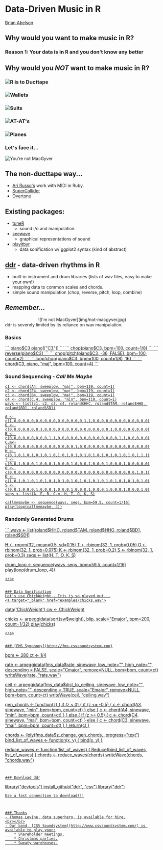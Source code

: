 # Data-Driven Music in R
[Brian Abelson](http://brianabelson.com)



## Why would you want to make music in R?


### Reason 1: Your data is in R and you don't know any better



## Why would you _NOT_ want to make music in R?


### ![R is to Ducttape](img/duct-tape-r.jpg)


### ![Wallets](img/duct-tape-wallet.jpg)


### ![Suits](img/duct-tape-suit.jpg)


### ![AT-AT's](img/duct-tape-at-at.jpg)


### ![Planes](img/duct-tape-plane.jpg)


### Let's face it...
![You're not MacGyver](img/not-macgyver.jpg)


## The non-ducttape way...
- [Ari Russo's](http://www.github.com/arirusso) work with MIDI in Ruby.
- [SuperCollider](http://supercollider.sourceforge.net/)
- [Overtone](http://overtone.github.io/)



## Existing packages:
* [tuneR](http://cran.at.r-project.org/web/packages/tuneR/index.html)
    - sound i/o and manipulation
* [seewave](http://rug.mnhn.fr/seewave/)
    - graphical representations of sound
* [playitbyr](http://playitbyr.org/)
    - data sonification w/ ggplot2 syntax (kind of abstract)



## [ddr](http://github.com/abelsonlive/ddr) - data-driven rhythms in R
- built-in instrument and drum libraries (lists of wav files, easy to make your own!)
- mapping data to common scales and chords.
- simple sound manipulation (chop, reverse, pitch, loop, combine)


## _Remember..._
<center>![I'm not MacGyver](img/not-macgyver.jpg)</center>
ddr is severely limited by its reliance on wav manipulation.



### Basics
<a target="_blank" href="examples/pianoC3.wav">
```
piano$C3
piano[["C3"]]
```
</a>
<a target="_blank" href="examples/pianoC3chopped.wav">
```
chop(piano$C3, bpm=100, count=1/8)
```
</a>
<a target="_blank" href="examples/pianoC3rev.wav">
```
reverse(piano$C3)
```
</a>
<a target="_blank" href="examples/pianoC3pitched.wav">
```
chop(pitch(piano$C3, -36, FALSE), bpm=100, count=2)
```
</a>
<a target="_blank" href="examples/pianoC3choppedlooped.wav">
```
loop(chop(piano$C3, bpm=100, count=1/8), 16)
```
</a>
<a target="_blank" href="examples/pianoC3chord.wav">
```
chord(C3, piano, "maj", bpm=100, count=4)
```
</a>


### Sound Sequencing - _Call Me Maybe_
<a target="_blank" href="examples/callmemaybe.wav">

```
c1 <- chord(A4, sweeplow, "maj", bpm=119, count=1)
c2 <- chord(E4, sweeplow, "maj", bpm=119, count=1)
c3 <- chord(B4, sweeplow, "maj", bpm=119, count=1)
c4 <- chord(C.4, sweeplow, "min", bpm=119, count=1)
wavs <- list(c1, c2, c3, c4, roland$HHC, roland$TAM, roland$HHO, roland$BD1, roland$SD1)

A <- c(1,0,0,0,0,0,0,0,0,0,0,0,0,0,0,0,0,1,1,0,0,0,0,0,0,0,0,0,0,0,0,0)
E <- c(0,0,0,0,0,0,0,1,0,0,0,0,0,0,0,0,0,0,0,0,0,0,0,1,0,0,0,0,0,0,0,0)
B <- c(0,0,0,0,0,0,0,0,0,1,1,0,0,0,0,0,0,0,0,0,0,0,0,0,0,1,1,0,0,0,0,0)
C.m<-c(0,0,0,0,0,0,0,0,0,0,0,0,0,0,0,1,0,0,0,0,0,0,0,0,0,0,0,0,0,0,0,0)
H <- c(0,1,0,1,0,1,0,1,0,1,0,1,0,1,0,1,0,1,0,1,0,1,0,1,0,1,0,1,0,1,1,1)
T <- c(0,0,1,0,0,0,1,0,0,0,1,0,0,0,1,0,0,0,1,0,0,0,1,0,0,0,1,0,0,0,0,0)
O <- c(0,0,0,0,0,0,0,0,0,0,0,0,0,0,0,0,0,0,0,0,0,0,0,0,0,0,0,0,0,1,0,1)
K <- c(1,0,1,0,1,0,1,0,1,0,1,0,1,0,1,0,1,0,1,0,1,0,1,0,1,0,1,0,1,0,1,0)
S <- c(0,0,1,0,0,0,1,0,0,0,1,0,0,0,1,0,0,0,1,0,0,0,1,0,0,0,1,0,0,0,1,0)
seqs <- list(A, E, B, C.m, H, T, O, K, S)

callmemaybe <- sequence(wavs, seqs, bpm=59.5, count=1/16)
play(loop(callmemaybe, 4))

```
</a>


### Randomly Generated Drums
<a target="_blank" href="examples/randomdrumloop.wav">
```
wavs <- list(roland$HHC, roland$TAM, roland$HHO, roland$BD1, roland$SD1)

H <- rnorm(32, mean=0.5, sd=0.15)
T <- rbinom(32, 1, prob=0.05)
O <- rbinom(32, 1, prob=0.075)
K <- rbinom(32, 1, prob=0.2)
S <- rbinom(32, 1, prob=0.3)
seqs <- list(H, T, O, K, S)

drum_loop <- sequence(wavs, seqs, bpm=59.5, count=1/16)
play(loop(drum_loop, 4))
```
</a>


### Data Sonification
Let's use ChickWeight - Iris is so played out...
<a target="_blank" href="examples/chicks.wav">
```
data('ChickWeight')
cw <- ChickWeight

chicks <- arpeggidata(sqrt(sw$weight),
                      blip,
                      scale="Emajor",
                      bpm=200,
                      count=1/32)
play(chicks)
```
</a>


### [FMS Symphony](http://fms.csvsoundsystem.com)
```
bpm <- 280
ct <- 1/4

rate <- arpeggidata(fms_data$rate,
            sinewave,
            low_note="",
            high_note="",
            descending = FALSE,
            scale="Cmajor",
            remove=NULL,
            bpm=bpm,
            count=ct)
writeWave(rate, "rate.wav")

ceil <- arpeggidata(fms_data$dist_to_ceiling,
            sinewave,
            low_note="",
            high_note="",
            descending = TRUE,
            scale="Emajor",
            remove=NULL,
            bpm=bpm,
            count=ct)
writeWave(ceil, "ceiling.wav")

gen_chords <- function(z) {
    if (z < 0) {
        if (z <= -0.5) {
            c <- chord(A3, sinewave,
                       "min", bpm=bpm,
                       count=ct)
        } else {
            c <- chord(A4, sinewave,
                       "min", bpm=bpm,
                       count=ct)
        }
    } else {
        if (z >= 0.5) {
            c <- chord(C4, sinewave,
                       "maj", bpm=bpm,
                       count=ct)
        } else {
            c <- chord(C3, sinewave,
                       "maj", bpm=bpm,
                       count=ct)
        }
    }
    return(c)
}

chords <- llply(fms_data$z_change, gen_chords, .progress="text")
bind_list_of_waves <- function(x, y) {
    bind(x, y)
}

reduce_waves <- function(list_of_waves) {
    Reduce(bind_list_of_waves, list_of_waves)
}
chords <- reduce_waves(chords)
writeWave(chords, "chords.wav")
```


### Download ddr
```
library("devtools")
install_github("ddr", "csv")
library("ddr")
```
Use a fast connection to download!!!



### Thanks
- Thomas Levine, data superhero, is available for hire.
<br></br>
- Our band, [CSV Soundsystem](http://www.csvsoundsystem.com/) is available to play your:
    * Shareholder meetings.
    * Christmas parties.
    * Sweaty warehouses.
